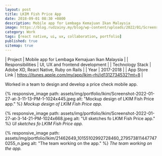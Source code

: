 ```yaml
---
layout: post
title: LKIM Fish Price App
date: 2018-09-01 08:30 +0800
description: Mobile app for Lembaga Kemajuan Ikan Malaysia
image: https://blog.rudzainy.my/blog/wp-content/uploads/2022/01/Screenshot-2022-01-27-at-3.11.13-PM-1-2048x890.jpg
category: Work
tags: [react native, ui, ux, collaboration, portfolio]
published: true
sitemap: true
---
```


| Project | Mobile app for Lembaga Kemajuan Ikan Malaysia |
| Responsibilities | UI, UX and frontend development |
| Technology Stack | Adobe XD, React Native, Ruby on Rails |
| Year | 2017-2018 |
| App Store Link | https://itunes.apple.com/my/app/lkim-rhi/id1312734532?mt=8 |

Worked in a team to design and develop a price check mobile app.

{% responsive_image path: assets/img/portfolio/lkim/Screenshot-2022-01-27-at-3-11-13-PM-1-1024x445.jpeg alt: "Mockup design of LKIM Fish Price app." %}
*Mockup design of LKIM Fish Price app.*

{% responsive_image path: assets/img/portfolio/lkim/Screenshot-2022-01-27-at-3-14-21-PM-1024x668.jpeg alt: "UI sketches fo LKIM Fish Price app." %}
*UI sketches fo LKIM Fish Price app.*

{% responsive_image path: assets/img/portfolio/lkim/21462649_10155102992728460_2795738114477470255_n.jpeg alt: "The team working on the app." %}
*The team working on the app.*